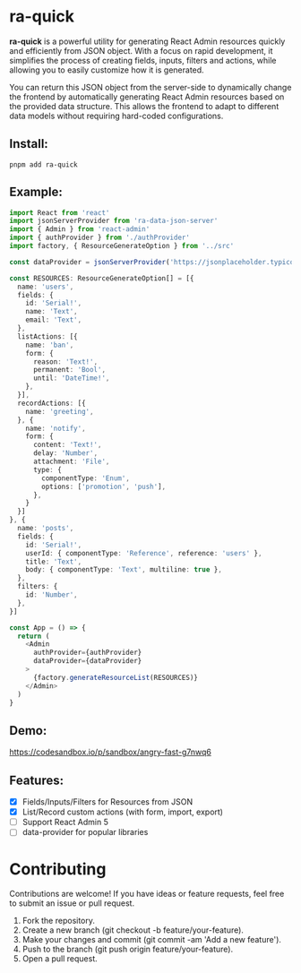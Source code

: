 # ra-quick

**ra-quick** is a powerful utility for generating React Admin resources quickly and efficiently from JSON object. With a focus on rapid development, it simplifies the process of creating fields, inputs, filters and actions, while allowing you to easily customize how it is generated.

You can return this JSON object from the server-side to dynamically change the frontend by automatically generating React Admin resources based on the provided data structure. This allows the frontend to adapt to different data models without requiring hard-coded configurations.

## Install:

```
pnpm add ra-quick
```

## Example:

```typescript
import React from 'react'
import jsonServerProvider from 'ra-data-json-server'
import { Admin } from 'react-admin'
import { authProvider } from './authProvider'
import factory, { ResourceGenerateOption } from '../src'

const dataProvider = jsonServerProvider('https://jsonplaceholder.typicode.com')

const RESOURCES: ResourceGenerateOption[] = [{
  name: 'users',
  fields: {
    id: 'Serial!',
    name: 'Text',
    email: 'Text',
  },
  listActions: [{
    name: 'ban',
    form: {
      reason: 'Text!',
      permanent: 'Bool',
      until: 'DateTime!',
    },
  }],
  recordActions: [{
    name: 'greeting',
  }, {
    name: 'notify',
    form: {
      content: 'Text!',
      delay: 'Number',
      attachment: 'File',
      type: {
        componentType: 'Enum',
        options: ['promotion', 'push'],
      },
    }
  }]
}, {
  name: 'posts',
  fields: {
    id: 'Serial!',
    userId: { componentType: 'Reference', reference: 'users' },
    title: 'Text',
    body: { componentType: 'Text', multiline: true },
  },
  filters: {
    id: 'Number',
  },
}]

const App = () => {
  return (
    <Admin
      authProvider={authProvider}
      dataProvider={dataProvider}
    >
      {factory.generateResourceList(RESOURCES)}
    </Admin>
  )
}
```

## Demo:

https://codesandbox.io/p/sandbox/angry-fast-g7nwq6

## Features:

- [x] Fields/Inputs/Filters for Resources from JSON
- [x] List/Record custom actions (with form, import, export)
- [ ] Support React Admin 5
- [ ] data-provider for popular libraries

# Contributing

Contributions are welcome! If you have ideas or feature requests, feel free to submit an issue or pull request.

1. Fork the repository.
2. Create a new branch (git checkout -b feature/your-feature).
3. Make your changes and commit (git commit -am 'Add a new feature').
4. Push to the branch (git push origin feature/your-feature).
5. Open a pull request.
